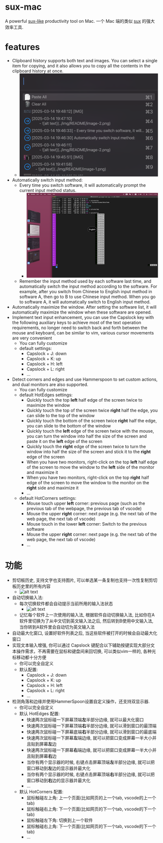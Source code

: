# sux-mac

A powerful [sux-like](https://github.com/no5ix/sux) productivity tool on Mac. 一个 Mac 端的类似 [sux](https://github.com/no5ix/sux) 的强大效率工具.


# features

- Clipboard history supports both text and images. You can select a single item for copying, and it also allows you to copy all the contents in the clipboard history at once. 
    - ![alt text](/img/image-1.png)
- Automatically switch input method:
    - Every time you switch software, it will automatically prompt the current input method status.
        - ![alt text](/img/image-2.png)
    - Remember the input method used by each software last time, and automatically switch the input method according to the software. For example, after you switch from Chinese to English input method in software A, then go to B to use Chinese input method. When you go to software A, it will automatically switch to English input method. 
- Automatically maximize the window. After setting the software list, it will automatically maximize the window when these software are opened.
- Implement text input enhancement, you can use the Capslock key with the following auxiliary keys to achieve most of the text operation requirements, no longer need to switch back and forth between the mouse and keyboard, can be similar to vim, various cursor movements are very convenient
    - You can fully customize
    - default settings: 
        - Capslock + J: down
        - Capslock + K: up
        - Capslock + H: left
        - Capslock + L: right
        - ...
- Detect corners and edges and use Hammerspoon to set custom actions, and dual monitors are also supported.
    - You can fully customize
    - default HotEdges settings:
        - Quickly touch the top  **left**  half edge of the screen twice to maximize the window
        - Quickly touch the top of the screen twice  **right**  half the edge, you can slide to the top of the window
        - Quickly touch the bottom of the screen twice  **right**  half the edge, you can slide to the bottom of the window
        - Quickly touch the **left** edge of the screen twice with the mouse, you can turn the window into half the size of the screen and paste it on the **left** edge of the screen
        - Quickly touch the  **right**  edge of the screen twice to turn the window into half the size of the screen and stick it to the  **right**  edge of the screen
        - When you have two monitors, right-click on the top **left** half edge of the screen to move the window to the **left** side of the monitor and maximize it
        - When you have two monitors, right-click on the top  **right**  half edge of the screen to move the window to the monitor on the  **right**  side and maximize it
        - ...
    - default HotCorners settings:
        - Mouse touch upper **left** corner: previous page (such as the previous tab of the webpage, the previous tab of vscode)
        - Mouse the upper **right** corner: next page (e.g. the next tab of the web page, the next tab of vscode)
        - Mouse touch in the lower **left** corner: Switch to the previous software
        - Mouse the upper **right** corner: next page (e.g. the next tab of the web page, the next tab of vscode)
        - ...


# 功能

- 剪切板历史, 支持文字也支持图片, 可以单选某一条复制也支持一次性复制剪切板历史里的所有内容
    - ![alt text](/img/README/image-1.png)
- 自动切换输入法: 
    - 每次切换软件都会自动提示当前所用的输入法状态
        - ![alt text](/img/README/image-2.png)
    - 记忆每个软件上一次使用的输入法, 根据软件自动切换输入法, 比如你在A软件里切换为了从中文切到英文输入法之后, 然后转到B使用中文输入法, 当你转到A软件里会自动切为英文输入法
- 自动最大化窗口, 设置好软件列表之后, 当这些软件被打开的时候会自动最大化窗口
- 实现文本输入增强, 你可以通过 Capslock 键配合以下辅助按键实现大部分文本操作需求，不再需要在鼠标和键盘间来回切换, 可以类似vim一样的, 各种光标移动都十分方便
    - 你可以完全自定义
    - 默认配置: 
        - Capslock + J: down
        - Capslock + K: up
        - Capslock + H: left
        - Capslock + L: right
        - ...
- 检测角落和边缘并使用HammerSpoon设置自定义操作，还支持双显示器.
    - 你可以完全自定义
    - 默认 HotEdges 配置:
        - 快速两次鼠标碰一下屏幕顶端**左**半部分边缘, 就可以最大化窗口
        - 快速两次鼠标碰一下屏幕顶端**右**半部分边缘, 就可以滑到窗口的最顶端
        - 快速两次鼠标碰一下屏幕底端**右**半部分边缘, 就可以滑到窗口的最底端
        - 快速两次鼠标碰一下屏幕**左**端边缘, 就可以把窗口变成屏幕一半大小并且贴到屏幕**左**边
        - 快速两次鼠标碰一下屏幕**右**端边缘, 就可以把窗口变成屏幕一半大小并且贴到屏幕**右**边
        - 当你有两个显示器的时候, 右键点击屏幕顶端**左**半部分边缘, 就可以把窗口移动到**左**边的显示器并最大化
        - 当你有两个显示器的时候, 右键点击屏幕顶端**右**半部分边缘, 就可以把窗口移动到**右**边的显示器并最大化
        - ...
    - 默认 HotCorners 配置:
        - 鼠标触碰左上角: 上一个页面(比如网页的上一个tab, vscode的上一个tab)
        - 鼠标触碰右上角: 下一个页面(比如网页的下一个tab, vscode的下一个tab)
        - 鼠标触碰左下角: 切换到上一个软件
        - 鼠标触碰右上角: 下一个页面(比如网页的下一个tab, vscode的下一个tab)
        - ...